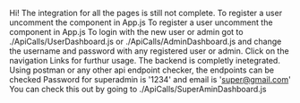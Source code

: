 Hi!
The integration for all the pages is still not complete.
To register a user uncomment the <UserRegistration/> component in App.js
To register a user uncomment the <AdminRegistration/> component in App.js
To login with the new user or admin got to ./ApiCalls/UserDashboard.js or ./ApiCalls/AdminDashboard.js and change the username and password with any registered user
or admin.
Click on the navigation Links for furthur usage.
The backend is completly inetegrated. Using postman or any other api endpoint checker, the endpoints can be checked
Password for superadmin is '1234' and email is 'super@gmail.com'
You can check this out by going to ./ApiCalls/SuperAminDashboard.js
